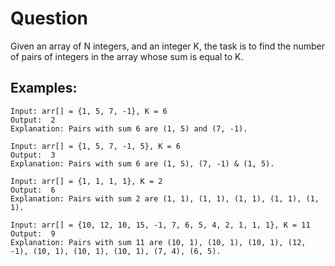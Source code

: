 # Question

Given an array of N integers, and an integer K, the task is to find the number of pairs of integers in the array whose sum is equal to K.


## Examples:
```
Input: arr[] = {1, 5, 7, -1}, K = 6
Output:  2
Explanation: Pairs with sum 6 are (1, 5) and (7, -1).

Input: arr[] = {1, 5, 7, -1, 5}, K = 6
Output:  3
Explanation: Pairs with sum 6 are (1, 5), (7, -1) & (1, 5).         

Input: arr[] = {1, 1, 1, 1}, K = 2
Output:  6
Explanation: Pairs with sum 2 are (1, 1), (1, 1), (1, 1), (1, 1), (1, 1).

Input: arr[] = {10, 12, 10, 15, -1, 7, 6, 5, 4, 2, 1, 1, 1}, K = 11
Output:  9
Explanation: Pairs with sum 11 are (10, 1), (10, 1), (10, 1), (12, -1), (10, 1), (10, 1), (10, 1), (7, 4), (6, 5).
```